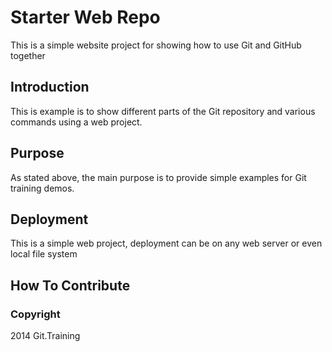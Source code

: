 # Starter Web Repo

This is a simple website project for showing how to use Git and GitHub together

## Introduction

This is example is to show different parts of the Git repository and various commands using a web project.

## Purpose

As stated above, the main purpose is to provide simple examples for Git training demos.

## Deployment

This is a simple web project, deployment can be on any web server or even local file system

## How To Contribute


### Copyright

2014 Git.Training